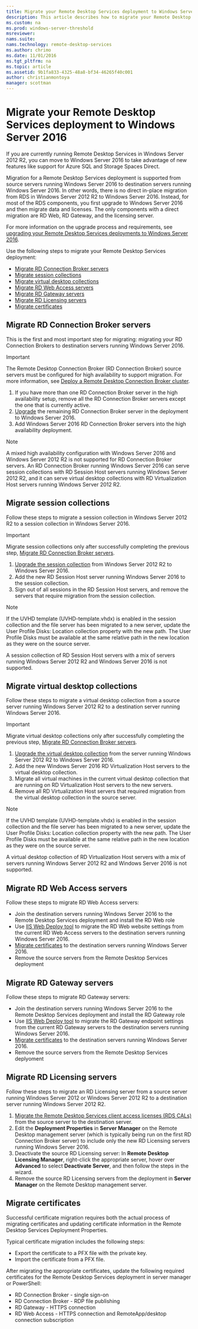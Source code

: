 ```yaml
---
title: Migrate your Remote Desktop Services deployment to Windows Server 2016
description: This article describes how to migrate your Remote Desktop Services deployment to new Windows Server 2016 servers.
ms.custom: na
ms.prod: windows-server-threshold
msreviewer:
nams.suite:
nams.technology: remote-desktop-services
ms.author: chrimo
ms.date: 11/01/2016
ms.tgt_pltfrm: na
ms.topic: article
ms.assetid: 9b1fa833-4325-48a8-bf34-46265f40c001
author: christianmontoya
manager: scottman
---
```

# Migrate your Remote Desktop Services deployment to Windows Server 2016

If you are currently running Remote Desktop Services in Windows Server 2012 R2, you can move to Windows Server 2016 to take advantage of new features like support for Azure SQL and Storage Spaces Direct.

Migration for a Remote Desktop Services deployment is supported from source servers running Windows Server 2016 to destination servers running Windows Server 2016. In other words, there is no direct in-place migration from RDS in Windows Server 2012 R2 to Windows Server 2016. Instead, for most of the RDS components, you first upgrade to Windows Server 2016 and then migrate data and licenses. The only components with a direct migration are RD Web, RD Gateway, and the licensing server.

For more information on the upgrade process and requirements, see [upgrading your Remote Desktop Services deployments to Windows Server 2016](upgrade-to-rds-2016.md).

Use the following steps to migrate your Remote Desktop Services deployment: 
- [Migrate RD Connection Broker servers](#migrate-rd-connection-broker-servers) 
- [Migrate session collections](#migrate-session-collections)
- [Migrate virtual desktop collections](#migrate-virtual-desktop-collections)
- [Migrate RD Web Access servers](#migrate-rd-web-access-servers)
- [Migrate RD Gateway servers](#migrate-rd-gateway-servers)
- [Migrate RD Licensing servers](#migrate-rd-licensing-servers)
- [Migrate certificates](#migrate-certificates)

## Migrate RD Connection Broker servers

This is the first and most important step for migrating: migrating your RD Connection Brokers to destination servers running Windows Server 2016.
> [!IMPORTANT] 
> The Remote Desktop Connection Broker (RD Connection Broker) source servers must be configured for high availability to support migration. For more information, see [Deploy a Remote Desktop Connection Broker cluster](Deploy-a-Remote-Desktop-Connection-Broker-cluster.md).

1. If you have more than one RD Connection Broker server in the high availability setup, remove all the RD Connection Broker servers except the one that is currently active.
2. [Upgrade](upgrade-to-rds-2016.md) the remaining RD Connection Broker server in the deployment to Windows Server 2016.
3. Add Windows Server 2016 RD Connection Broker servers into the high availability deployment.

> [!NOTE] 
> A mixed high availability configuration with Windows Server 2016 and Windows Server 2012 R2 is not supported for RD Connection Broker servers. 
> An RD Connection Broker running Windows Server 2016 can serve session collections with RD Session Host servers running Windows Server 2012 R2, and it can serve virtual desktop collections with RD Virtualization Host servers running Windows Server 2012 R2.

## Migrate session collections

Follow these steps to migrate a session collection in Windows Server 2012 R2 to a session collection in Windows Server 2016.
> [!IMPORTANT] 
> Migrate session collections only after successfully completing the previous step, [Migrate RD Connection Broker servers](#Migrate-RD-Connection-Broker-servers).

1. [Upgrade the session collection](Upgrade-to-RDSH-2016.md) from Windows Server 2012 R2 to Windows Server 2016.
2. Add the new RD Session Host server running Windows Server 2016 to the session collection.
3. Sign out of all sessions in the RD Session Host servers, and remove the servers that require migration from the session collection. 
> [!NOTE]
> If the UVHD template (UVHD-template.vhdx) is enabled in the session collection and the file server has been migrated to a new server, update the User Profile Disks: Location collection property with the new path. The User Profile Disks must be available at the same relative path in the new location as they were on the source server.
>
> A session collection of RD Session Host servers with a mix of servers running Windows Server 2012 R2 and Windows Server 2016 is not supported.

## Migrate virtual desktop collections

Follow these steps to migrate a virtual desktop collection from a source server running Windows Server 2012 R2 to a destination server running Windows Server 2016.

> [!IMPORTANT] 
> Migrate virtual desktop collections only after successfully completing the previous step, [Migrate RD Connection Broker servers](#Migrate-RD-Connection-Broker-servers).

1. [Upgrade the virtual desktop collection](Upgrade-to-RDVH-2016.md) from the server running Windows Server 2012 R2 to Windows Server 2016.
2. Add the new Windows Server 2016 RD Virtualization Host servers to the virtual desktop collection.
3. Migrate all virtual machines in the current virtual desktop collection that are running on RD Virtualization Host servers to the new servers. 
4. Remove all RD Virtualization Host servers that required migration from the virtual desktop collection in the source server.

> [!NOTE] 
> If the UVHD template (UVHD-template.vhdx) is enabled in the session collection and the file server has been migrated to a new server, update the User Profile Disks: Location collection property with the new path. The User Profile Disks must be available at the same relative path in the new location as they were on the source server.
>
> A virtual desktop collection of RD Virtualization Host servers with a mix of servers running Windows Server 2012 R2 and Windows Server 2016 is not supported.

## Migrate RD Web Access servers
Follow these steps to migrate RD Web Access servers:
- Join the destination servers running Windows Server 2016 to the Remote Desktop Services deployment and install the RD Web role
- Use [IIS Web Deploy tool](https://www.iis.net/) to migrate the RD Web website settings from the current RD Web Access servers to the destination servers running Windows Server 2016.
- [Migrate certificates](#Migrate-certificates) to the destination servers running Windows Server 2016.
- Remove the source servers from the Remote Desktop Services deployment  

## Migrate RD Gateway servers
Follow these steps to migrate RD Gateway servers:
- Join the destination servers running Windows Server 2016 to the Remote Desktop Services deployment and install the RD Gateway role
- Use [IIS Web Deploy tool](https://www.iis.net/) to migrate the RD Gateway endpoint settings from the current RD Gateway servers to the destination servers running Windows Server 2016.
- [Migrate certificates](#Migrate-certificates) to the destination servers running Windows Server 2016.
- Remove the source servers from the Remote Desktop Services deplyoment  

## Migrate RD Licensing servers

Follow these steps to migrate an RD Licensing server from a source server running Windows Server 2012 or Windows Server 2012 R2 to a destination server running Windows Server 2012 R2.

1. [Migrate the Remote Desktop Services client access licenses (RDS CALs)](migrate-rds-cals.md) from the source server to the destination server.
2. Edit the **Deployment Properties** in **Server Manager** on the Remote Desktop management server (which is typically being run on the first RD Connection Broker server) to include only the new RD Licensing servers running Windows Server 2016.
3. Deactivate the source RD Licensing server: In **Remote Desktop Licensing Manager**, right-click the appropriate server, hover over **Advanced** to select **Deactivate Server**, and then follow the steps in the wizard.
4. Remove the source RD Licensing servers from the deployment in **Server Manager** on the Remote Desktop management server.

## Migrate certificates

Successful certificate migration requires both the actual process of migrating certificates and updating certificate information in the Remote Desktop Services Deployment Properties.

Typical certificate migration includes the following steps:
- Export the certificate to a PFX file with the private key.
- Import the certificate from a PFX file.

After migrating the appropriate certificates, update the following required certificates for the Remote Desktop Services deployment in server manager or PowerShell: 
- RD Connection Broker - single sign-on
- RD Connection Broker - RDP file publishing
- RD Gateway - HTTPS connection
- RD Web Access - HTTPS connection and RemoteApp/desktop connection subscription
